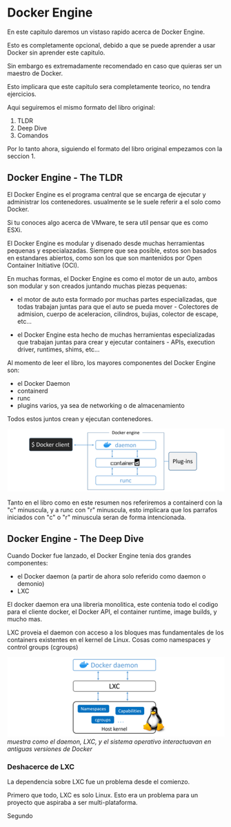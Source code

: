 # Docker Engine

En este capitulo daremos un vistaso rapido acerca de Docker Engine.

Esto es completamente opcional, debido a que se puede aprender a usar Docker sin aprender este capitulo.

Sin embargo es extremadamente recomendado en caso que quieras ser un maestro de Docker.

Esto implicara que este capitulo sera completamente teorico, no tendra ejercicios.

Aqui seguiremos el mismo formato del libro original:

1. TLDR
2. Deep Dive
3. Comandos

Por lo tanto ahora, siguiendo el formato del libro original empezamos con la seccion 1.

## Docker Engine - The TLDR

El Docker Engine es el programa central que se encarga de ejecutar y administrar los contenedores. usualmente se le suele referir a el solo como Docker.

Si tu conoces algo acerca de VMware, te sera util pensar que es como ESXi.

El Docker Engine es modular y disenado desde muchas herramientas pequenas y especialazadas.
Siempre que sea posible, estos son basados en estandares abiertos, como son los que son mantenidos por Open Container Initiative (OCI).

En muchas formas, el Docker Engine es como el motor de un auto, ambos son modular y son creados juntando muchas piezas pequenas:

- el motor de auto esta formado por muchas partes especializadas, que todas trabajan juntas para 
que el auto se pueda mover - Colectores de admision, cuerpo de aceleracion, cilindros, bujias, colector de
escape, etc...

- el Docker Engine esta hecho de muchas herramientas especializadas que trabajan juntas para crear y ejecutar
containers - APIs, execution driver, runtimes, shims, etc...

Al momento de leer el libro, los mayores componentes del Docker Engine son:

- el Docker Daemon
- containerd
- runc
- plugins varios, ya sea de networking o de almacenamiento

Todos estos juntos crean y ejecutan contenedores.

![Figure 5.1](src/figure5-1.png)

Tanto en el libro como en este resumen nos referiremos a containerd con la "c" minuscula, y a runc con "r" minuscula, esto implicara que los parrafos iniciados con "c" o "r" minuscula seran de forma intencionada.

## Docker Engine - The Deep Dive

Cuando Docker fue lanzado, el Docker Engine tenia dos grandes componentes:

- el Docker daemon (a partir de ahora solo referido como daemon o demonio)
- LXC

El docker daemon era una libreria monolitica, este contenia todo el codigo para el cliente docker, el Docker API, el container runtime, image builds, y mucho mas.

LXC proveia el daemon con acceso a los bloques mas fundamentales de los containers existentes en el kernel de Linux. Cosas como namespaces y control groups (cgroups)

![figure5-2](src/figure5-2.png)
*muestra como el daemon, LXC, y el sistema operativo interactuavan en antiguas versiones de Docker*

### Deshacerce de LXC

La dependencia sobre LXC fue un problema desde el comienzo.

Primero que todo, LXC es solo Linux. Esto era un problema para un proyecto que aspiraba a ser multi-plataforma.

Segundo





















